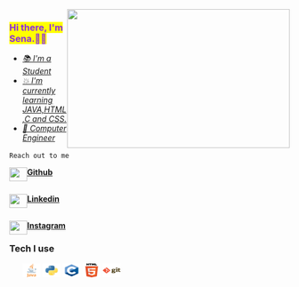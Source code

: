 <img src="https://media0.giphy.com/media/7J4P7cUur2DlErijp3/giphy.gif?cid=ecf05e47cfoxtdianxchhw1a7icv3tq6whhcevs2riewm53c&rid=giphy.gif&ct=g" align="right" width="400" height="250">

### <strong><mark style="color:blueviolet"> Hi there, I'm Sena.🙇‍♀️</strong>

<ul>
<li ><u><em>📚 I'm a Student</u></li>
<li ><u>💥 I'm currently learning JAVA,HTML,C and CSS.</u></li>
<li ><u>🍃 Computer Engineer</em></u></li>
</ul>

<font><code>Reach out to me</code></font>

<img height="25" width="32" src="https://unpkg.com/simple-icons@v8/icons/github.svg" align="left" /><strong style="color:gray"> [Github]</strong><br><br>


<img height="25" width="32" src="https://unpkg.com/simple-icons@v8/icons/linkedin.svg" align="left" /><strong style="color:gray">[Linkedin]</strong><br><br>

<img height="25" width="32" src="https://unpkg.com/simple-icons@v8/icons/instagram.svg" align="left" /><strong style="color:gray">[Instagram]</strong><br>

[Github]:https://github.com/senaakat
[Linkedin]:https://www.linkedin.com/in/sena-akat-9baaa0226/
[Instagram]:https://www.instagram.com/sena_akat/

### Tech I use
<ul>
<img height="25" width="32" src="https://raw.githubusercontent.com/github/explore/80688e429a7d4ef2fca1e82350fe8e3517d3494d/topics/java/java.png">
<img height="25" width="32" src="https://raw.githubusercontent.com/github/explore/80688e429a7d4ef2fca1e82350fe8e3517d3494d/topics/python/python.png">
<img height="25" width="32" src="https://raw.githubusercontent.com/github/explore/80688e429a7d4ef2fca1e82350fe8e3517d3494d/topics/c/c.png">
<img height="25" width="32" src="https://raw.githubusercontent.com/github/explore/80688e429a7d4ef2fca1e82350fe8e3517d3494d/topics/html/html.png">
<img height="25" width="32" src="https://raw.githubusercontent.com/github/explore/80688e429a7d4ef2fca1e82350fe8e3517d3494d/topics/git/git.png">
</ul>


